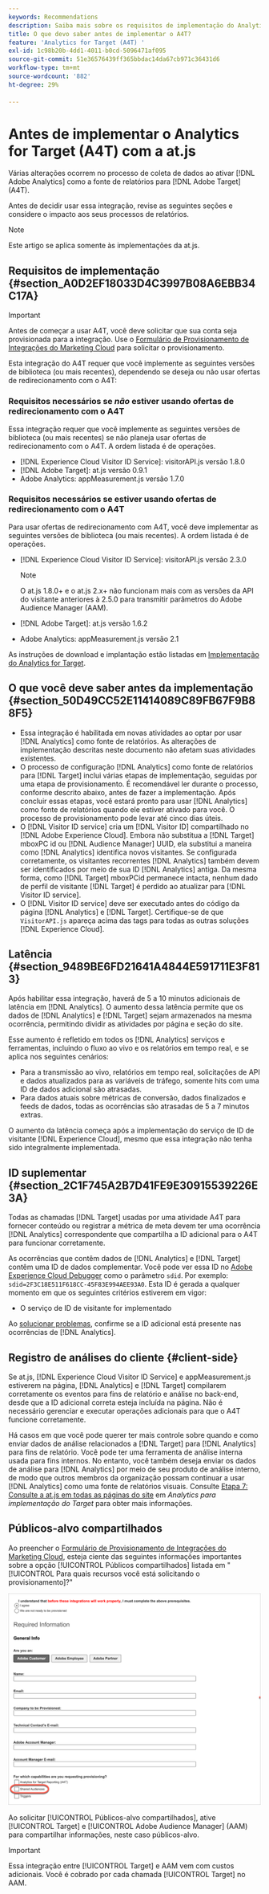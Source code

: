 ```yaml
---
keywords: Recommendations
description: Saiba mais sobre os requisitos de implementação do Analytics para [!DNL Target] (A4T) e o que deve ser considerado antes de implementar essa integração.
title: O que devo saber antes de implementar o A4T?
feature: 'Analytics for Target (A4T) '
exl-id: 1c98b20b-4dd1-4011-b0cd-5096471af095
source-git-commit: 51e36576439ff365bbdac14da67cb971c36431d6
workflow-type: tm+mt
source-wordcount: '882'
ht-degree: 29%

---
```


# Antes de implementar o Analytics for Target (A4T) com a at.js

Várias alterações ocorrem no processo de coleta de dados ao ativar [!DNL Adobe Analytics] como a fonte de relatórios para [!DNL Adobe Target] (A4T).

Antes de decidir usar essa integração, revise as seguintes seções e considere o impacto aos seus processos de relatórios.

>[!NOTE]
>
>Este artigo se aplica somente às implementações da at.js.

## Requisitos de implementação {#section_A0D2EF18033D4C3997B08A6EBB34C17A}

>[!IMPORTANT]
>
>Antes de começar a usar A4T, você deve solicitar que sua conta seja provisionada para a integração. Use o [Formulário de Provisionamento de Integrações do Marketing Cloud](https://www.adobe.com/go/audiences) para solicitar o provisionamento.

Esta integração do A4T requer que você implemente as seguintes versões de biblioteca (ou mais recentes), dependendo se deseja ou não usar ofertas de redirecionamento com o A4T:

### Requisitos necessários se *não* estiver usando ofertas de redirecionamento com o A4T

Essa integração requer que você implemente as seguintes versões de biblioteca (ou mais recentes) se não planeja usar ofertas de redirecionamento com o A4T. A ordem listada é de operações.

* [!DNL Experience Cloud Visitor ID Service]: visitorAPI.js versão 1.8.0
* [!DNL Adobe Target]: at.js versão 0.9.1
* Adobe Analytics: appMeasurement.js versão 1.7.0

### Requisitos necessários se estiver usando ofertas de redirecionamento com o A4T

Para usar ofertas de redirecionamento com A4T, você deve implementar as seguintes versões de biblioteca (ou mais recentes). A ordem listada é de operações.

* [!DNL Experience Cloud Visitor ID Service]: visitorAPI.js versão 2.3.0

   >[!NOTE]
   >
   >O at.js 1.8.0+ e o at.js 2.x+ não funcionam mais com as versões da API do visitante anteriores à 2.5.0 para transmitir parâmetros do Adobe Audience Manager (AAM).

* [!DNL Adobe Target]: at.js versão 1.6.2

* Adobe Analytics: appMeasurement.js versão 2.1

As instruções de download e implantação estão listadas em [Implementação do Analytics for Target](/help/c-integrating-target-with-mac/a4t/a4timplementation.md).

## O que você deve saber antes da implementação {#section_50D49CC52E11414089C89FB67F9B88F5}

* Essa integração é habilitada em novas atividades ao optar por usar [!DNL Analytics] como fonte de relatórios. As alterações de implementação descritas neste documento não afetam suas atividades existentes.
* O processo de configuração [!DNL Analytics] como fonte de relatórios para [!DNL Target] inclui várias etapas de implementação, seguidas por uma etapa de provisionamento. É recomendável ler durante o processo, conforme descrito abaixo, antes de fazer a implementação. Após concluir essas etapas, você estará pronto para usar [!DNL Analytics] como fonte de relatórios quando ele estiver ativado para você. O processo de provisionamento pode levar até cinco dias úteis.
* O [!DNL Visitor ID service] cria um [!DNL Visitor ID] compartilhado no [!DNL Adobe Experience Cloud]. Embora não substitua a [!DNL Target] mboxPC id ou [!DNL Audience Manager] UUID, ela substitui a maneira como [!DNL Analytics] identifica novos visitantes. Se configurada corretamente, os visitantes recorrentes [!DNL Analytics] também devem ser identificados por meio de sua ID [!DNL Analytics] antiga. Da mesma forma, como [!DNL Target] mboxPCid permanece intacta, nenhum dado de perfil de visitante [!DNL Target] é perdido ao atualizar para [!DNL Visitor ID service].
* O [!DNL Visitor ID service] deve ser executado antes do código da página [!DNL Analytics] e [!DNL Target]. Certifique-se de que `VisitorAPI.js` apareça acima das tags para todas as outras soluções [!DNL Experience Cloud].

## Latência {#section_9489BE6FD21641A4844E591711E3F813}

Após habilitar essa integração, haverá de 5 a 10 minutos adicionais de latência em [!DNL Analytics]. O aumento dessa latência permite que os dados de [!DNL Analytics] e [!DNL Target] sejam armazenados na mesma ocorrência, permitindo dividir as atividades por página e seção do site.

Esse aumento é refletido em todos os [!DNL Analytics] serviços e ferramentas, incluindo o fluxo ao vivo e os relatórios em tempo real, e se aplica nos seguintes cenários:

* Para a transmissão ao vivo, relatórios em tempo real, solicitações de API e dados atualizados para as variáveis de tráfego, somente hits com uma ID de dados adicional são atrasadas.
* Para dados atuais sobre métricas de conversão, dados finalizados e feeds de dados, todas as ocorrências são atrasadas de 5 a 7 minutos extras.

O aumento da latência começa após a implementação do serviço de ID de visitante [!DNL Experience Cloud], mesmo que essa integração não tenha sido integralmente implementada.

## ID suplementar  {#section_2C1F745A2B7D41FE9E30915539226E3A}

Todas as chamadas [!DNL Target] usadas por uma atividade A4T para fornecer conteúdo ou registrar a métrica de meta devem ter uma ocorrência [!DNL Analytics] correspondente que compartilha a ID adicional para o A4T para funcionar corretamente.

As ocorrências que contêm dados de [!DNL Analytics] e [!DNL Target] contêm uma ID de dados complementar. Você pode ver essa ID no [Adobe Experience Cloud Debugger](https://experienceleague.adobe.com/docs/debugger/using/experience-cloud-debugger.html) como o parâmetro `sdid`. Por exemplo: `sdid=2F3C18E511F618CC-45F83E994AEE93A0`. Esta ID é gerada a qualquer momento em que os seguintes critérios estiverem em vigor:

* O serviço de ID de visitante for implementado

Ao [solucionar problemas](/help/c-integrating-target-with-mac/a4t/c-a4t-troubleshooting/a4t-troubleshooting.md), confirme se a ID adicional está presente nas ocorrências de [!DNL Analytics].

## Registro de análises do cliente {#client-side}

Se at.js, [!DNL Experience Cloud Visitor ID Service] e appMeasurement.js estiverem na página, [!DNL Analytics] e [!DNL Target] compilarem corretamente os eventos para fins de relatório e análise no back-end, desde que a ID adicional correta esteja incluída na página. Não é necessário gerenciar e executar operações adicionais para que o A4T funcione corretamente.

Há casos em que você pode querer ter mais controle sobre quando e como enviar dados de análise relacionados a [!DNL Target] para [!DNL Analytics] para fins de relatório. Você pode ter uma ferramenta de análise interna usada para fins internos. No entanto, você também deseja enviar os dados de análise para [!DNL Analytics] por meio de seu produto de análise interno, de modo que outros membros da organização possam continuar a usar [!DNL Analytics] como uma fonte de relatórios visuais. Consulte [Etapa 7: Consulte a at.js em todas as páginas do site](/help/c-integrating-target-with-mac/a4t/a4timplementation.md#step7) em *Analytics para implementação do Target* para obter mais informações.

## Públicos-alvo compartilhados

Ao preencher o [Formulário de Provisionamento de Integrações do Marketing Cloud](https://www.adobe.com/go/audiences), esteja ciente das seguintes informações importantes sobre a opção [!UICONTROL Públicos compartilhados] listada em &quot;[!UICONTROL Para quais recursos você está solicitando o provisionamento]?&quot;

![Formulário de solicitação](/help/c-integrating-target-with-mac/a4t/assets/request-form.png)

Ao solicitar [!UICONTROL Públicos-alvo compartilhados], ative [!UICONTROL Target] e [!UICONTROL Adobe Audience Manager] (AAM) para compartilhar informações, neste caso públicos-alvo.

>[!IMPORTANT]
>
>Essa integração entre [!UICONTROL Target] e AAM vem com custos adicionais. Você é cobrado por cada chamada [!UICONTROL Target] no AAM.
